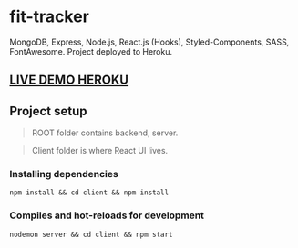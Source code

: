 # fit-tracker

MongoDB, Express, Node.js, React.js (Hooks), Styled-Components, SASS, FontAwesome.
Project deployed to Heroku.

## [LIVE DEMO HEROKU](https://fit-tracker-mrf.herokuapp.com/)


## Project setup


 > ROOT folder contains backend, server. 

 > Client folder is where React UI lives.


### Installing dependencies


```
npm install && cd client && npm install
```


### Compiles and hot-reloads for development


```
nodemon server && cd client && npm start
```
